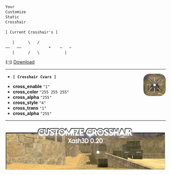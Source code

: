 ```
Your
Customize
Static
Crosshair

[ Current Crosshair's ]

   |      \   /
–—   —–            •    —   —
   |      /   \           |
```
<p></p>

**`[🔻]`** [Download](https://github.com/qberkdc/xash3d_crosshair/releases/download/cscv1/Customize.Crosshair.zip)

----

<img align="right" height="70px" width="auto" src="https://raw.githubusercontent.com/qberkdc/xash3d_crosshair/public/logos/crosshair_logo.png">

- **`[ Crosshair Cvars ]`**
* **cross_enable** `"1"`
* **cross_color** `"255 255 255"`
* **cross_alpha** `"255"`
* **cross_style** `"4"`
* **cross_trans** `"1"`
* **cross_alpha** `"255"`

----

<p></p>
<img align="center" src="https://raw.githubusercontent.com/qberkdc/xash3d_crosshair/public/logos/crosshair_banner.png">

